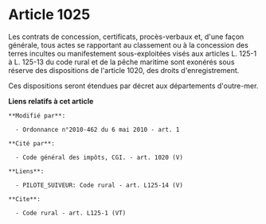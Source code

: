 # Article 1025

Les contrats de concession, certificats, procès-verbaux et, d'une façon générale, tous actes se rapportant au classement ou à
la concession des terres incultes ou manifestement sous-exploitées visés aux articles L. 125-1 à L. 125-13 du code rural et
de la pêche maritime sont exonérés sous réserve des dispositions de l'article 1020, des droits d'enregistrement. 

Ces dispositions seront étendues par décret aux départements d'outre-mer.

**Liens relatifs à cet article**

	**Modifié par**:

	  - Ordonnance n°2010-462 du 6 mai 2010 - art. 1

	**Cité par**:

	  - Code général des impôts, CGI. - art. 1020 (V)

	**Liens**:

	  - PILOTE_SUIVEUR: Code rural - art. L125-14 (V)

	**Cite**:

	  - Code rural - art. L125-1 (VT)
